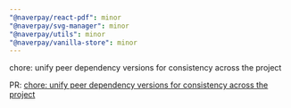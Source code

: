 ```yaml
---
"@naverpay/react-pdf": minor
"@naverpay/svg-manager": minor
"@naverpay/utils": minor
"@naverpay/vanilla-store": minor
---
```


chore: unify peer dependency versions for consistency across the project

PR: [chore: unify peer dependency versions for consistency across the project](https://github.com/NaverPayDev/pie/pull/148)
